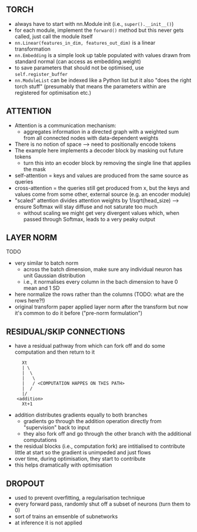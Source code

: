 ## TORCH

- always have to start with nn.Module init (i.e., `super().__init__()`)
- for each module, implement the `forward()` method but this never gets called, just call the module itself 
- `nn.Linear(features_in_dim, features_out_dim)` is a linear transformation
- `nn.Embedding` is a simple look up table populated with values drawn from standard normal (can access as embedding.weight)
- to save parameters that should not be optimised, use `self.register_buffer`
- `nn.ModuleList` can be indexed like a Python list but it also "does the right torch stuff" (presumably that means the parameters within are registered for optimisation etc.)

## ATTENTION

- Attention is a communication mechanism:
    - aggregates information in a directed graph with a weighted sum from all connected nodes with data-dependent weights
- There is no notion of space --> need to positionally encode tokens
- The example here implements a decoder block by masking out future tokens 
    - turn this into an ecoder block by removing the single line that applies the mask
- self-attention = keys and values are produced from the same source as queries
- cross-attention = the queries still get produced from x, but the keys and values come from some other, external source (e.g. an encoder module)
- "scaled" attention  divides attention weights by 1/sqrt(head_size) --> ensure Softmax will stay diffuse and not saturate too much
    - without scaling we might get very divergent values which, when passed through Softmax, leads to a very peaky output

## LAYER NORM
TODO

- very similar to batch norm
    - across the batch dimension, make sure any individual neuron has unit Gaussian distribution
    - i.e., it normalises every column in the bach dimension to have 0 mean and 1 SD
- here normalize the rows rather than the columns (TODO: what are the rows here?!)
- original transform paper applied layer norm after the transform but now it's common to do it before ("pre-norm formulation")

## RESIDUAL/SKIP CONNECTIONS

- have a residual pathway from which can fork off and do some computation and then return to it

```
      Xt
      | \
      |  \
      |   \
      |   / <COMPUTATION HAPPES ON THIS PATH>
      |  /
      |/
    <addition>
      Xt+1
```

- addition distributes gradients equally to both branches
    - gradients go through the addition operation directly from "supervision" back to input
    - they also fork off and go through the other branch with the additional computations
- the residual blocks (i.e., computation fork) are intitialised to contribute little at start so the gradient is unimpeded and just flows
- over time, during optimisation, they start to contribute
- this helps dramatically with optimisation

## DROPOUT
- used to prevent overfitting, a regularisation technique
- every forward pass, randomly shut off a subset of neurons (turn them to 0)
- sort of trains an emsenble of subnetworks
- at inference it is not applied
